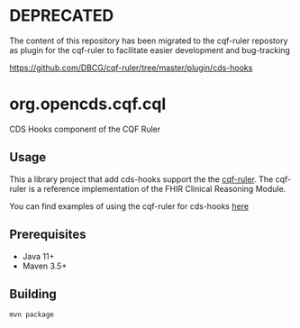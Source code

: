 # DEPRECATED

The content of this repository has been migrated to the cqf-ruler repostory as plugin for the cqf-ruler to facilitate easier development and bug-tracking

https://github.com/DBCG/cqf-ruler/tree/master/plugin/cds-hooks

# org.opencds.cqf.cql
CDS Hooks component of the CQF Ruler

## Usage

This a library project that add cds-hooks support the the [cqf-ruler](https://github.com/DBCG/cqf-ruler). The cqf-ruler is a reference implementation of the FHIR Clinical Reasoning Module.

You can find examples of using the cqf-ruler for cds-hooks [here](https://github.com/DBCG/cqf-ruler/wiki/CDS-Hooks-Request-Processing)

## Prerequisites

* Java 11+
* Maven 3.5+

## Building

```bash
mvn package
```
